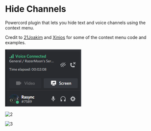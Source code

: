 # Hide Channels

Powercord plugin that lets you hide text and voice channels using the context menu.

Credit to [21Joakim](https://github.com/21Joakim/) and [Xinios](https://github.com/userXinos) for some of the context menu code and examples.

![1](./demo/1.png)

![2](./demo/2.png)

![3](./demo/3.png)